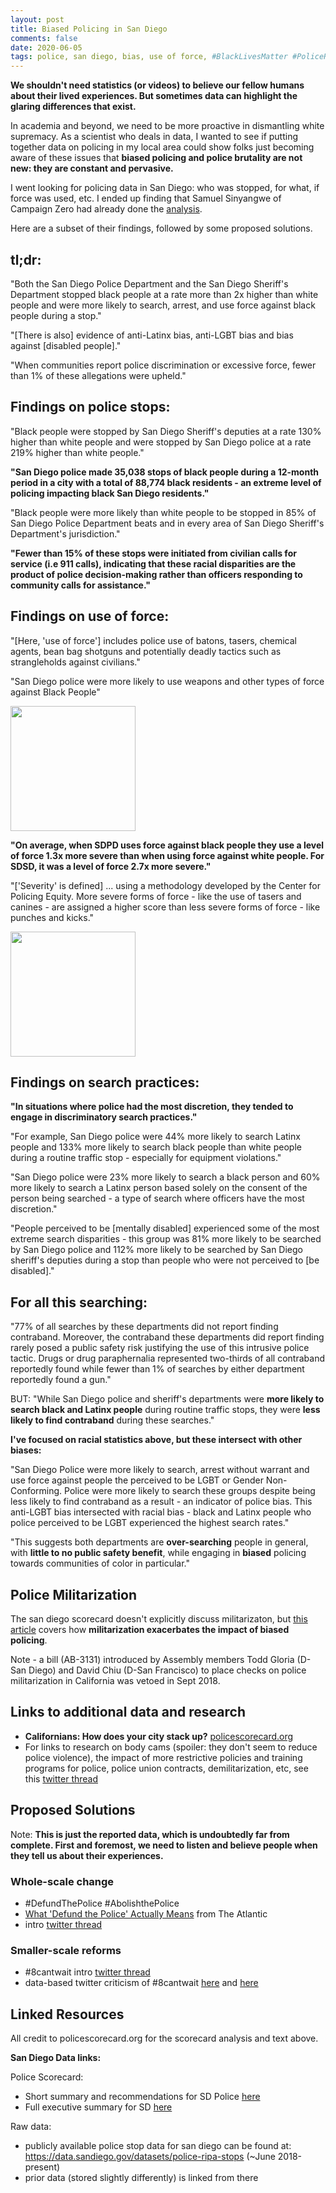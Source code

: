 ```yaml
---
layout: post
title: Biased Policing in San Diego 
comments: false
date: 2020-06-05
tags: police, san diego, bias, use of force, #BlackLivesMatter #PoliceReformNow
---
```


**We shouldn't need statistics (or videos) to believe our fellow humans about their lived experiences. But sometimes data can highlight the glaring differences that exist.**

In academia and beyond, we need to be more proactive in dismantling white supremacy. As a scientist who deals in data, I wanted to see if putting together data on policing in my local area could show folks just becoming aware of these issues that **biased policing and police brutality are not new: they are constant and pervasive.**

I went looking for policing data in San Diego: who was stopped, for what, if force was used, etc. I ended up finding that Samuel Sinyangwe of Campaign Zero had already done the [analysis](https://policescorecard.org/sandiego). 

Here are a subset of their findings, followed by some proposed solutions.

## tl;dr:

"Both the San Diego Police Department and the San Diego Sheriff's Department stopped black people at a rate more than 2x higher than white people and were more likely to search, arrest, and use force against black people during a stop."

"[There is also] evidence of anti-Latinx bias, anti-LGBT bias and bias against [disabled people]."

"When communities report police discrimination or excessive force, fewer than 1% of these allegations were upheld."

## Findings on police stops:

"Black people were stopped by San Diego Sheriff's deputies at a rate 130% higher than white people and were stopped by San Diego police at a rate 219% higher than white people."

**"San Diego police made 35,038 stops of black people during a 12-month period in a city with a total of 88,774 black residents - an extreme level of policing impacting black San Diego residents."**

"Black people were more likely than white people to be stopped in 85% of San Diego Police Department beats and in every area of San Diego Sheriff's Department's jurisdiction."

**"Fewer than 15% of these stops were initiated from civilian calls for service (i.e 911 calls), indicating that these racial disparities are the product of police decision-making rather than officers responding to community calls for assistance."**

## Findings on use of force:

"[Here, 'use of force'] includes police use of batons, tasers, chemical agents, bean bag shotguns and potentially deadly tactics such as strangleholds against civilians."

"San Diego police were more likely to use weapons and other types of force against Black People"

<img src="https://i.imgur.com/fGd6Fok.png" width="200" />

**"On average, when SDPD uses force against black people they use a level of force 1.3x more severe than when using force against white people. For SDSD, it was a level of force 2.7x more severe."**

"['Severity' is defined] ... using a methodology developed by the Center for Policing Equity. More severe forms of force - like the use of tasers and canines - are assigned a higher score than less severe forms of force - like punches and kicks."

<img src="https://i.imgur.com/xVQ9O0m.png" width="200" />

## Findings on search practices:

**"In situations where police had the most discretion, they tended to engage in discriminatory search practices."**

"For example, San Diego police were 44% more likely to search Latinx people and 133% more likely to search black people than white people during a routine traffic stop - especially for equipment violations."

"San Diego police were 23% more likely to search a black person and 60% more likely to search a Latinx person based solely on the consent of the person being searched - a type of search where officers have the most discretion."

"People perceived to be [mentally disabled] experienced some of the most extreme search disparities - this group was 81% more likely to be searched by San Diego police and 112% more likely to be searched by San Diego sheriff's deputies during a stop than people who were not perceived to [be disabled]."

## For all this searching:

"77% of all searches by these departments did not report finding contraband. Moreover, the contraband these departments did report finding rarely posed a public safety risk justifying the use of this intrusive police tactic. Drugs or drug paraphernalia represented two-thirds of all contraband reportedly found while fewer than 1% of searches by either department reportedly found a gun."

BUT: "While San Diego police and sheriff's departments were **more likely to search black and Latinx people** during routine traffic stops, they were **less likely to find contraband** during these searches."

**I've focused on racial statistics above, but these intersect with other biases:**

"San Diego Police were more likely to search, arrest without warrant and use force against people the perceived to be LGBT or Gender Non-Conforming. Police were more likely to search these groups despite being less likely to find contraband as a result - an indicator of police bias. This anti-LGBT bias intersected with racial bias - black and Latinx people who police perceived to be LGBT experienced the highest search rates."

"This suggests both departments are **over-searching** people in general, with **little to no public safety benefit**, while engaging in **biased** policing towards communities of color in particular."

## Police Militarization

The san diego scorecard doesn't explicitly discuss militarizaton, but [this article](https://www.pbs.org/newshour/science/police-militarization-fails-to-protect-officers-and-targets-black-communities-study-finds) covers how **militarization exacerbates the impact of biased policing**.

Note - a bill (AB-3131) introduced by Assembly members Todd Gloria (D-San Diego) and David Chiu (D-San Francisco) to place checks on police militarization in California was vetoed in Sept 2018.

## Links to additional data and research

  - **Californians: How does your city stack up?** [policescorecard.org](https://policescorecard.org/)
  - For links to research on body cams (spoiler: they don't seem to reduce police violence), the impact of more restrictive policies and training programs for police, police union contracts, demilitarization, etc, see this [twitter thread](https://twitter.com/samswey/status/1180655701271732224)

## Proposed Solutions

Note: **This is just the reported data, which is undoubtedly far from complete. First and foremost, we need to listen and believe people when they tell us about their experiences.**

### Whole-scale change
  - #DefundThePolice #AbolishthePolice
  - [What 'Defund the Police' Actually Means](https://www.theatlantic.com/ideas/archive/2020/06/defund-police/612682/) from The Atlantic
  - intro [twitter thread](https://twitter.com/C_Resistance/status/1268712313634209794) 

### Smaller-scale reforms
  - #8cantwait intro [twitter thread](https://twitter.com/samswey/status/1268318672319401989?s=20)
  - data-based twitter criticism of #8cantwait [here](https://twitter.com/EmmaCaterineDSA/status/1268565474348093441) and [here](https://twitter.com/SFath/status/1268756192391622657)


## Linked Resources

All credit to policescorecard.org for the scorecard analysis and text above.

**San Diego Data links:**

Police Scorecard:
  - Short summary and recommendations for SD Police [here](https://policescorecard.org/sandiego)
  - Full executive summary for SD [here](https://policescorecard.org/assets/san-diego/police-scorecard-san-diego-report.pdf?ac=54230acb52f1cd288f56e6b599d16926d8d2c6b6)

Raw data:
  - publicly available police stop data for san diego can be found at: https://data.sandiego.gov/datasets/police-ripa-stops (~June 2018-present)
  - prior data (stored slightly differently) is linked from there
